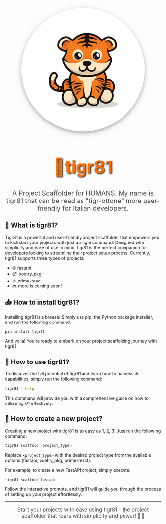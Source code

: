 <div align="center">
  <img src="./assets/5142438-cute-baby-tigre-vettoriale.jpg" width=400 style="border-radius: 50%; box-shadow: 0 4px 8px 0 rgba(0, 0, 0, 0.2), 0 6px 20px 0 rgba(0, 0, 0, 0.19);"/>
  <h1 style="font-size: 4em; color: #ff6f00; text-shadow: 2px 2px 4px #000000;">🐯tigr81</h1>
  <p style="font-size: 1.5em; color: #4a4a4a;">A Project Scaffolder for HUMANS. My name is tigr81 that can be read as "tigr-ottone" more user-friendly for Italian developers.</p>
</div>

## 🚀 What is tigr81?

Tigr81 is a powerful and user-friendly project scaffolder that empowers you to kickstart your projects with just a single command. Designed with simplicity and ease of use in mind, tigr81 is the perfect companion for developers looking to streamline their project setup process. Currently, tigr81 supports three types of projects:

-   🌐 fastapi
-   📦 poetry_pkg
-   ⚛️ prime-react
-   🔜 more is coming soon!

## 📥 How to install tigr81?

Installing tigr81 is a breeze! Simply use pip, the Python package installer, and run the following command:

```bash
pip install tigr81
```

And voila! You're ready to embark on your project scaffolding journey with tigr81.

## 🤔 How to use tigr81?

To discover the full potential of tigr81 and learn how to harness its capabilities, simply run the following command:

```bash
tigr81 --help
```

This command will provide you with a comprehensive guide on how to utilize tigr81 effectively.

## 🌟 How to create a new project?

Creating a new project with tigr81 is as easy as 1, 2, 3! Just run the following command:

```bash
tigr81 scaffold <project_type>
```

Replace `<project_type>` with the desired project type from the available options (fastapi, poetry_pkg, prime-react).

For example, to create a new FastAPI project, simply execute:

```bash
tigr81 scaffold fastapi
```

Follow the interactive prompts, and tigr81 will guide you through the process of setting up your project effortlessly.

---

<div align="center">
  <p style="font-size: 1.2em; color: #4a4a4a;">Start your projects with ease using tigr81 - the project scaffolder that roars with simplicity and power! 🐯💪</p>
</div>
